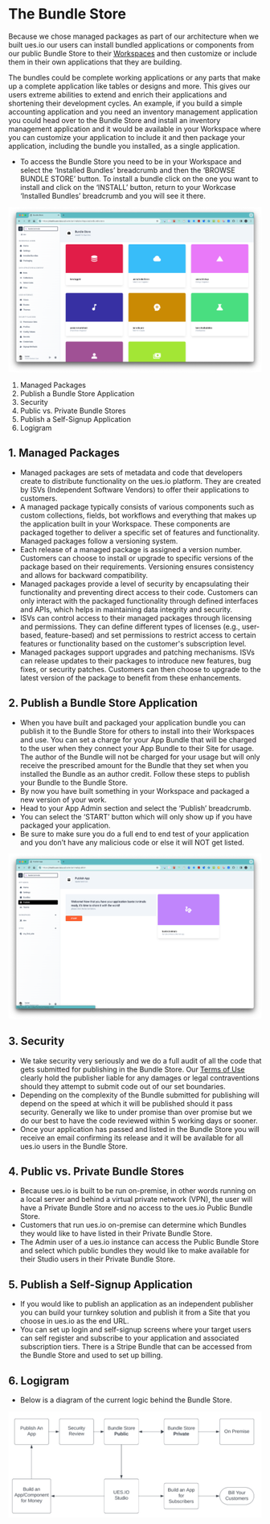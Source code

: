 # The Bundle Store

Because we chose managed packages as part of our architecture when we built ues.io our users can install bundled applications or components from our public Bundle Store to their [Workspaces](workspaces) and then customize or include them in their own applications that they are building.

The bundles could be complete working applications or any parts that make up a complete application like tables or designs and more. This gives our users extreme abilities to extend and enrich their applications and shortening their development cycles. An example, if you build a simple accounting application and you need an inventory management application you could head over to the Bundle Store and install an inventory management application and it would be available in your Workspace where you can customize your application to include it and then package your application, including the bundle you installed, as a single application.

-   To access the Bundle Store you need to be in your Workspace and select the ‘Installed Bundles’ breadcrumb and then the ‘BROWSE BUNDLE STORE’ button. To install a bundle click on the one you want to install and click on the ‘INSTALL’ button, return to your Workcase ‘Installed Bundles’ breadcrumb and you will see it there.

![Bundle Store](./image2.png "the bundle store")

1. Managed Packages
2. Publish a Bundle Store Application
3. Security
4. Public vs. Private Bundle Stores
5. Publish a Self-Signup Application
6. Logigram

## 1. Managed Packages

-   Managed packages are sets of metadata and code that developers create to distribute functionality on the ues.io platform. They are created by ISVs (Independent Software Vendors) to offer their applications to customers.
-   A managed package typically consists of various components such as custom collections, fields, bot workflows and everything that makes up the application built in your Workspace. These components are packaged together to deliver a specific set of features and functionality. Managed packages follow a versioning system.
-   Each release of a managed package is assigned a version number. Customers can choose to install or upgrade to specific versions of the package based on their requirements. Versioning ensures consistency and allows for backward compatibility.
-   Managed packages provide a level of security by encapsulating their functionality and preventing direct access to their code. Customers can only interact with the packaged functionality through defined interfaces and APIs, which helps in maintaining data integrity and security.
-   ISVs can control access to their managed packages through licensing and permissions. They can define different types of licenses (e.g., user-based, feature-based) and set permissions to restrict access to certain features or functionality based on the customer's subscription level.
-   Managed packages support upgrades and patching mechanisms. ISVs can release updates to their packages to introduce new features, bug fixes, or security patches. Customers can then choose to upgrade to the latest version of the package to benefit from these enhancements.

## 2. Publish a Bundle Store Application

-   When you have built and packaged your application bundle you can publish it to the Bundle Store for others to install into their Workspaces and use. You can set a charge for your App Bundle that will be charged to the user when they connect your App Bundle to their Site for usage. The author of the Bundle will not be charged for your usage but will only receive the prescribed amount for the Bundle that they set when you installed the Bundle as an author credit. Follow these steps to publish your Bundle to the Bundle Store.
-   By now you have built something in your Workspace and packaged a new version of your work.
-   Head to your App Admin section and select the ‘Publish’ breadcrumb.
-   You can select the ‘START’ button which will only show up if you have packaged your application.
-   Be sure to make sure you do a full end to end test of your application and you don’t have any malicious code or else it will NOT get listed.

![Bundle Store](./image3.png "the bundle store")

## 3. Security

-   We take security very seriously and we do a full audit of all the code that gets submitted for publishing in the Bundle Store. Our [Terms of Use](https://ues.io/terms) clearly hold the publisher liable for any damages or legal contraventions should they attempt to submit code out of our set boundaries.
-   Depending on the complexity of the Bundle submitted for publishing will depend on the speed at which it will be published should it pass security. Generally we like to under promise than over promise but we do our best to have the code reviewed within 5 working days or sooner.
-   Once your application has passed and listed in the Bundle Store you will receive an email confirming its release and it will be available for all ues.io users in the Bundle Store.

## 4. Public vs. Private Bundle Stores

-   Because ues.io is built to be run on-premise, in other words running on a local server and behind a virtual private network (VPN), the user will have a Private Bundle Store and no access to the ues.io Public Bundle Store.
-   Customers that run ues.io on-premise can determine which Bundles they would like to have listed in their Private Bundle Store.
-   The Admin user of a ues.io instance can access the Public Bundle Store and select which public bundles they would like to make available for their Studio users in their Private Bundle Store.

## 5. Publish a Self-Signup Application

-   If you would like to publish an application as an independent publisher you can build your turnkey solution and publish it from a Site that you choose in ues.io as the end URL.
-   You can set up login and self-signup screens where your target users can self register and subscribe to your application and associated subscription tiers. There is a Stripe Bundle that can be accessed from the Bundle Store and used to set up billing.

## 6. Logigram

-   Below is a diagram of the current logic behind the Bundle Store.

![Bundle Store](./image1.png "the bundle store")
